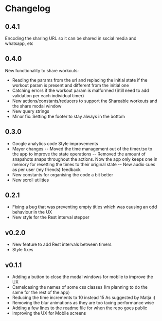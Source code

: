 # Changelog

## 0.4.1

Encoding the sharing URL so it can be shared in social media and whatsapp, etc

## 0.4.0

New functionality to share workouts:

- Reading the params from the url and replacing the initial state if the workout param is present and different from the initial one
- Catching errors if the workout param is malformed (Still need to add validation per each individual timer)
- New actions/constants/reducers to support the Shareable workouts and the share modal window
- New query strings
- Minor fix: Setting the footer to stay always in the bottom

## 0.3.0

- Google analytics code Style improvements
- Mayor changes
  -- Moved the time management out of the timer.tsx to the app to improve the state operations
  -- Removed the amount of snapshots snaps throughout the actions. Now the app only keeps one in memory for resetting the times to their original state
  -- New audio cues as per user (my friends) feedback
- New constants for organising the code a bit better
- New scroll utilities

## 0.2.1

- Fixing a bug that was preventing empty titles which was causing an odd behaviour in the UX
- New style for the Rest interval stepper

## v0.2.0

- New feature to add Rest intervals between timers
- Style fixes

## v0.1.1

- Adding a button to close the modal windows for mobile to improve the UX
- Camelcasing the names of some css classes (Im planning to do the same for the rest of the app)
- Reducing the time increments to 10 instead 15 As suggested by Matja :)
- Removing the blur animations as they are too taxing performance wise
- Adding a few lines to the readme file for when the repo goes public
- Improving the UX for Mobile screens
